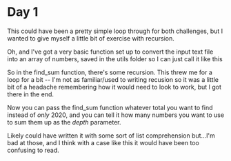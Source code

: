 # Day 1

This could have been a pretty simple loop through for both challenges, but I wanted to give myself a little bit of exercise with recursion.

Oh, and I've got a very basic function set up to convert the input text file into an array of numbers, saved in the utils folder so I can just call it like this

So in the find_sum function, there's some recursion. This threw me for a loop for a bit -- I'm not as familiar/used to writing recusion so it was a little bit of a headache remembering how it would need to look to work, but I got there in the end.

Now you can pass the find_sum function whatever total you want to find instead of _only_ 2020, and you can tell it how many numbers you want to use to sum them up as the _depth_ parameter.

Likely could have written it with some sort of list comprehension but...I'm bad at those, and I think with a case like this it would have been too confusing to read.
